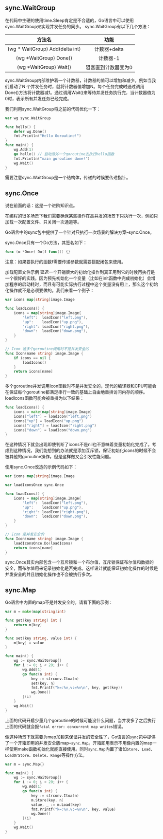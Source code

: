 ## sync.WaitGroup

在代码中生硬的使用time.Sleep肯定是不合适的，Go语言中可以使用sync.WaitGroup来实现并发任务的同步。 sync.WaitGroup有以下几个方法：

|方法名|	功能|
|:---:|:---:|
|(wg * WaitGroup) Add(delta int)|	计数器+delta|
|(wg *WaitGroup) Done()	|计数器-1|
|(wg *WaitGroup) Wait()	|阻塞直到计数器变为0|

sync.WaitGroup内部维护着一个计数器，计数器的值可以增加和减少。例如当我们启动了N 个并发任务时，就将计数器值增加N。每个任务完成时通过调用Done()方法将计数器减1。通过调用Wait()来等待并发任务执行完，当计数器值为0时，表示所有并发任务已经完成。

我们利用sync.WaitGroup将之前的代码优化一下：

```go
var wg sync.WaitGroup

func hello() {
    defer wg.Done()
    fmt.Println("Hello Goroutine!")
}
func main() {
    wg.Add(1)
    go hello() // 启动另外一个goroutine去执行hello函数
    fmt.Println("main goroutine done!")
    wg.Wait()
}
```

需要注意sync.WaitGroup是一个结构体，传递的时候要传递指针。

## sync.Once

说在前面的话：这是一个进阶知识点。

在编程的很多场景下我们需要确保某些操作在高并发的场景下只执行一次，例如只加载一次配置文件、只关闭一次通道等。

Go语言中的sync包中提供了一个针对只执行一次场景的解决方案–sync.Once。

sync.Once只有一个Do方法，其签名如下：
```go
func (o *Once) Do(f func()) {} 
```
注意：如果要执行的函数f需要传递参数就需要搭配闭包来使用。

加载配置文件示例
延迟一个开销很大的初始化操作到真正用到它的时候再执行是一个很好的实践。因为预先初始化一个变量（比如在init函数中完成初始化）会增加程序的启动耗时，而且有可能实际执行过程中这个变量没有用上，那么这个初始化操作就不是必须要做的。我们来看一个例子：

```go
var icons map[string]image.Image

func loadIcons() {
    icons = map[string]image.Image{
        "left":  loadIcon("left.png"),
        "up":    loadIcon("up.png"),
        "right": loadIcon("right.png"),
        "down":  loadIcon("down.png"),
    }
}

// Icon 被多个goroutine调用时不是并发安全的
func Icon(name string) image.Image {
    if icons == nil {
        loadIcons()
    }
    return icons[name]
}
```
多个goroutine并发调用Icon函数时不是并发安全的，现代的编译器和CPU可能会在保证每个goroutine都满足串行一致的基础上自由地重排访问内存的顺序。loadIcons函数可能会被重排为以下结果：

```go
func loadIcons() {
    icons = make(map[string]image.Image)
    icons["left"] = loadIcon("left.png")
    icons["up"] = loadIcon("up.png")
    icons["right"] = loadIcon("right.png")
    icons["down"] = loadIcon("down.png")
} 
```
在这种情况下就会出现即使判断了icons不是nil也不意味着变量初始化完成了。考虑到这种情况，我们能想到的办法就是添加互斥锁，保证初始化icons的时候不会被其他的goroutine操作，但是这样做又会引发性能问题。

使用sync.Once改造的示例代码如下：

```go
var icons map[string]image.Image

var loadIconsOnce sync.Once

func loadIcons() {
    icons = map[string]image.Image{
        "left":  loadIcon("left.png"),
        "up":    loadIcon("up.png"),
        "right": loadIcon("right.png"),
        "down":  loadIcon("down.png"),
    }
}

// Icon 是并发安全的
func Icon(name string) image.Image {
    loadIconsOnce.Do(loadIcons)
    return icons[name]
}
```

sync.Once其实内部包含一个互斥锁和一个布尔值，互斥锁保证布尔值和数据的安全，而布尔值用来记录初始化是否完成。这样设计就能保证初始化操作的时候是并发安全的并且初始化操作也不会被执行多次。

## sync.Map

Go语言中内置的map不是并发安全的。请看下面的示例：

```go
var m = make(map[string]int)

func get(key string) int {
    return m[key]
}

func set(key string, value int) {
    m[key] = value
}

func main() {
    wg := sync.WaitGroup{}
    for i := 0; i < 20; i++ {
        wg.Add(1)
        go func(n int) {
            key := strconv.Itoa(n)
            set(key, n)
            fmt.Printf("k=:%v,v:=%v\n", key, get(key))
            wg.Done()
        }(i)
    }
    wg.Wait()
}
```

上面的代码开启少量几个goroutine的时候可能没什么问题，当并发多了之后执行上面的代码就会报`fatal error: concurrent map writes`错误。

像这种场景下就需要为map加锁来保证并发的安全性了，Go语言的`sync`包中提供了一个开箱即用的并发安全版map–`sync.Map`。开箱即用表示不用像内置的map一样使用make函数初始化就能直接使用。同时`sync.Map`内置了诸如`Store`、`Load`、`LoadOrStore`、`Delete`、`Range`等操作方法。

```go
var m = sync.Map{}

func main() {
    wg := sync.WaitGroup{}
    for i := 0; i < 20; i++ {
        wg.Add(1)
        go func(n int) {
            key := strconv.Itoa(n)
            m.Store(key, n)
            value, _ := m.Load(key)
            fmt.Printf("k=:%v,v:=%v\n", key, value)
            wg.Done()
        }(i)
    }
    wg.Wait()
} 
```
